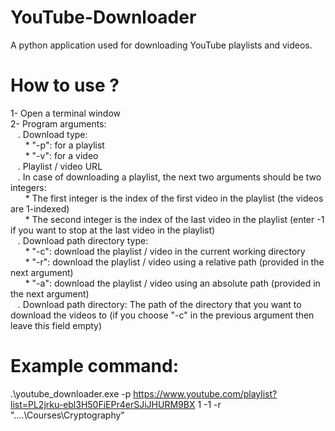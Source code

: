 # YouTube-Downloader
A python application used for downloading YouTube playlists and videos.

# How to use ?
1- Open a terminal window<br />
2- Program arguments:<br />
&nbsp;&nbsp;&nbsp;. Download type:<br />
&nbsp;&nbsp;&nbsp;&nbsp;&nbsp;&nbsp;* "-p": for a playlist<br />
&nbsp;&nbsp;&nbsp;&nbsp;&nbsp;&nbsp;* "-v": for a video<br />
&nbsp;&nbsp;&nbsp;. Playlist / video URL<br />
&nbsp;&nbsp;&nbsp;. In case of downloading a playlist, the next two arguments should be two integers:<br />
&nbsp;&nbsp;&nbsp;&nbsp;&nbsp;&nbsp;* The first integer is the index of the first video in the playlist (the videos are 1-indexed)<br />
&nbsp;&nbsp;&nbsp;&nbsp;&nbsp;&nbsp;* The second integer is the index of the last video in the playlist (enter -1 if you want to stop at the last video in the playlist)<br />
&nbsp;&nbsp;&nbsp;. Download path directory type:<br />
&nbsp;&nbsp;&nbsp;&nbsp;&nbsp;&nbsp;* "-c": download the playlist / video in the current working directory<br />
&nbsp;&nbsp;&nbsp;&nbsp;&nbsp;&nbsp;* "-r": download the playlist / video using a relative path (provided in the next argument)<br />
&nbsp;&nbsp;&nbsp;&nbsp;&nbsp;&nbsp;* "-a": download the playlist / video using an absolute path (provided in the next argument)<br />
&nbsp;&nbsp;&nbsp;. Download path directory: The path of the directory that you want to download the videos to (if you choose "-c" in the previous argument then leave this field empty)<br />

# Example command:
.\youtube_downloader.exe -p https://www.youtube.com/playlist?list=PL2jrku-ebl3H50FiEPr4erSJiJHURM9BX 1 -1 -r "..\..\Courses\Cryptography"

